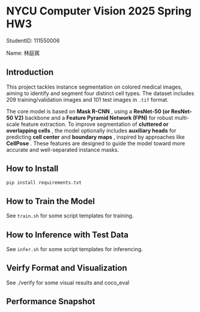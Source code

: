 # NYCU Computer Vision 2025 Spring HW3

StudentID: 111550006

Name: 林庭寪

## Introduction

This project tackles instance segmentation on colored medical images, aiming to identify and segment four distinct cell types. The dataset includes 209 training/validation images and 101 test images in `.tif` format.

The core model is based on  **Mask R-CNN** , using a **ResNet-50 (or ResNet-50 V2)** backbone and a **Feature Pyramid Network (FPN)** for robust multi-scale feature extraction. To improve segmentation of  **cluttered or overlapping cells** , the model optionally includes **auxiliary heads** for predicting **cell center** and  **boundary maps** , inspired by approaches like  **CellPose** . These features are designed to guide the model toward more accurate and well-separated instance masks.

## How to Install

```bash
pip install requirements.txt
```

## How to Train the Model

See `train.sh` for some script templates for training.

## How to Inference with Test Data

See `infer.sh` for some script templates for inferencing.

## Veirfy Format and Visualization

See ./verify for some visual results and coco_eval

## Performance Snapshot
